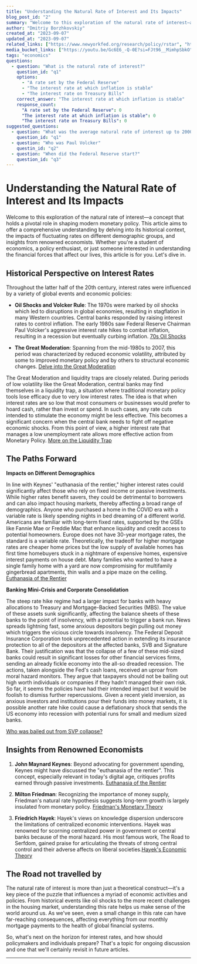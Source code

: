 ```yaml
---
title: "Understanding the Natural Rate of Interest and Its Impacts"
blog_post_id: "2"
summary: "Welcome to this exploration of the natural rate of interest—a concept that holds a pivotal role in shaping modern monetary policy. This article aims to offer a comprehensive understanding by delving into its historical context, the impacts of fluctuating rates on different demographic groups, and insights from renowned economists. Whether you're a student of economics, a policy enthusiast, or just someone interested in understanding the financial forces that affect our lives, this article is for you. Let's dive in."
author: "Dmitriy Borzhkovskiy"
created_at: "2023-09-07"
updated_at: "2023-09-07"
related_links: ["https://www.newyorkfed.org/research/policy/rstar", "https://www.brookings.edu/research/the-natural-rate-of-interest-and-its-usefulness-for-monetary-policy-making/", "https://www.econlib.org/library/Enc/bios/Hayek.html", "https://apnews.com/article/inflation-federal-reserve-interest-rates-economy-unemployment-85ac93672416e7e4115f5c9bd8089754", "https://www.economist.com/finance-and-economics/2022/09/21/as-america-raises-rates-the-rest-of-the-world-bears-the-pain","https://www.npr.org/2023/03/19/1164531413/bank-fail-how-government-bonds-turned-toxic-for-silicon-valley-bank)"]
media_bucket_links: ["https://youtu.be/Gc6E6_-Q-0E?si=FJt96__MimhpSbkO", "https://youtu.be/mFI58RRCDbs?si=OMIaHMH3kDqg5xsd","https://youtu.be/5A3KCaaTT2I?si=mIDcFnn4nW8ksFdn","https://youtu.be/R8VBRCs2jTU?si=1j7G2QzxUODYO58T"] 
tags: "economics"
questions: 
  - question: "What is the natural rate of interest?"
    question_id: "q1"
    options:
      - "A rate set by the Federal Reserve"
      - "The interest rate at which inflation is stable"
      - "The interest rate on Treasury Bills"
    correct_answer: "The interest rate at which inflation is stable"
    response_count:
      "A rate set by the Federal Reserve": 0
      "The interest rate at which inflation is stable": 0
      "The interest rate on Treasury Bills": 0
suggested_questions:
  - question: "What was the average natural rate of interest up to 2000?"
    question_id: "q1"
  - question: "Who was Paul Volcker"
    questin_id: "q2"
  - question: "When did the Federal Reserve start?"
    question_id: "q3"
---
```


# Understanding the Natural Rate of Interest and Its Impacts
  

Welcome to this exploration of the natural rate of interest—a concept that holds a pivotal role in shaping modern monetary policy. This article aims to offer a comprehensive understanding by delving into its historical context, the impacts of fluctuating rates on different demographic groups, and insights from renowned economists. Whether you're a student of economics, a policy enthusiast, or just someone interested in understanding the financial forces that affect our lives, this article is for you. Let's dive in.

## Historical Perspective on Interest Rates

Throughout the latter half of the 20th century, interest rates were influenced by a variety of global events and economic policies:


- **Oil Shocks and Volcker Rule**: The 1970s were marked by oil shocks which led to disruptions in global economies, resulting in stagflation in many Western countries. Central banks responded by raising interest rates to control inflation. The early 1980s saw Federal Reserve Chairman Paul Volcker's aggressive interest rate hikes to combat inflation, resulting in a recession but eventually curbing inflation. [70s Oil Shocks](https://www.federalreservehistory.org/essays/oil-shock-of-1978-79)

  
  

- **The Great Moderation**: Spanning from the mid-1980s to 2007, this period was characterized by reduced economic volatility, attributed by some to improved monetary policy and by others to structural economic changes. [Delve into the Great Moderation](https://www.federalreservehistory.org/essays/great-moderation)

The Great Moderation and liquidity traps are closely related. During periods of low volatility like the Great Moderation, central banks may find themselves in a liquidity trap, a situation where traditional monetary policy tools lose efficacy due to very low interest rates. The idea is that when interest rates are so low that most consumers or businesses would prefer to hoard cash, rather than invest or spend. In such cases, any rate cuts intended to stimulate the economy might be less effective. This becomes a significant concern when the central bank needs to fight off negative economic shocks. From this point of view, a higher interest rate that manages a low unemployment rate allows more effective action from Monetary Policy. [More on the Liquidity Trap](https://www.nber.org/papers/w20324)

  

## The Paths Forward

**Impacts on Different Demographics**

In line with Keynes' "euthanasia of the rentier," higher interest rates could significantly affect those who rely on fixed income or passive investments. While higher rates benefit savers, they could be detrimental to borrowers and can also impact housing markets, thereby affecting a broad range of demographics. Anyone who purchased a home in the COVID era with a variable rate is  likely spending nights in bed dreaming of a different world. Americans are familiar with long-term fixed rates, supported by the GSEs like Fannie Mae or Freddie Mac that enhance liquidity and credit access to potential homeowners. Europe does not have 30-year mortgage rates, the standard is a variable rate. Theoretically, the tradeoff for higher mortgage rates are cheaper home prices but the low supply of available homes has first time homebuyers stuck in a nightmare of expensive homes, expensive interest payments on house debt. Many families who wanted to have a single family home with a yard are now compromising for multifamily gingerbread apartments, thin walls and a pipe maze on the ceiling. [Euthanasia of the Rentier](https://mises.org/wire/keynes-and-euthanasia-rentier)

  

**Banking Mini-Crisis and Corporate Consolidation**

The steep rate hike regime had a larger impact for banks with heavy allocations to Treasury and Mortgage-Backed Securities (MBS). The value of these assets sunk significantly, affecting the balance sheets of these banks to the point of insolvency, with a potential to trigger a bank run. News spreads lightning fast, some anxious depositors begin pulling out money which triggers the vicious circle towards insolvency. The Federal Deposit Insurance Corporation took unprecedented action in extending its insurance protection to all of the depositors at the affected banks, SVB and Signature Bank. Their justification was that the collapse of a few of these mid-sized banks could result in significant losses for other financial services firms, sending an already fickle economy into the all-so dreaded recession. The actions, taken alongside the Fed's cash loans, received an uproar from moral hazard monitors. They argue that taxpayers should not be bailing out high worth individuals or companies if they hadn't managed their own risk. So far, it seems the policies have had their intended impact but it would be foolish to dismiss further repercussions. Given a recent yield inversion, as anxious investors and institutions pour their funds into money markets, it is possible another rate hike could cause a deflationary shock that sends the US economy into recession with potential runs for small and medium sized banks.

[Who was bailed out from SVP collapse?](https://fortune.com/2023/06/23/fdic-accidentally-released-list-of-companies-it-bailed-out-silicon-valley-bank-collapse/)

## Insights from Renowned Economists

  

1. **John Maynard Keynes**: Beyond advocating for government spending, Keynes might have discussed the "euthanasia of the rentier". This concept, especially relevant in today's digital age, critiques profits earned through passive investments. [Euthanasia of the Rentier](https://mises.org/wire/keynes-and-euthanasia-rentier)

  

2. **Milton Friedman**: Recognizing the importance of money supply, Friedman's natural rate hypothesis suggests long-term growth is largely insulated from monetary policy. [Friedman's Monetary Theory](https://www.imf.org/external/pubs/ft/fandd/2014/03/basics.htm)

  

3. **Friedrich Hayek**: Hayek's views on knowledge dispersion underscore the limitations of centralized economic interventions. Hayek was renowned for scorning centralized power in government or central banks because of the moral hazard. His most famous work, The Road to Serfdom, gained praise for articulating the threats of strong central control and their adverse affects on liberal societies.[Hayek's Economic Theory](https://www.econlib.org/library/Enc/bios/Hayek.html)

  

## The Road not travelled by


The natural rate of interest is more than just a theoretical construct—it's a key piece of the puzzle that influences a myriad of economic activities and policies. From historical events like oil shocks to the more recent challenges in the housing market, understanding this rate helps us make sense of the world around us. As we've seen, even a small change in this rate can have far-reaching consequences, affecting everything from our monthly mortgage payments to the health of global financial systems.

So, what's next on the horizon for interest rates, and how should policymakers and individuals prepare? That's a topic for ongoing discussion and one that we'll certainly revisit in future articles. 


---
